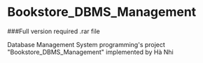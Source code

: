 # Bookstore_DBMS_Management
###Full version required .rar file
<p>
Database Management System programming's project "Bookstore_DBMS_Management" implemented by Hà Nhi
</p>
